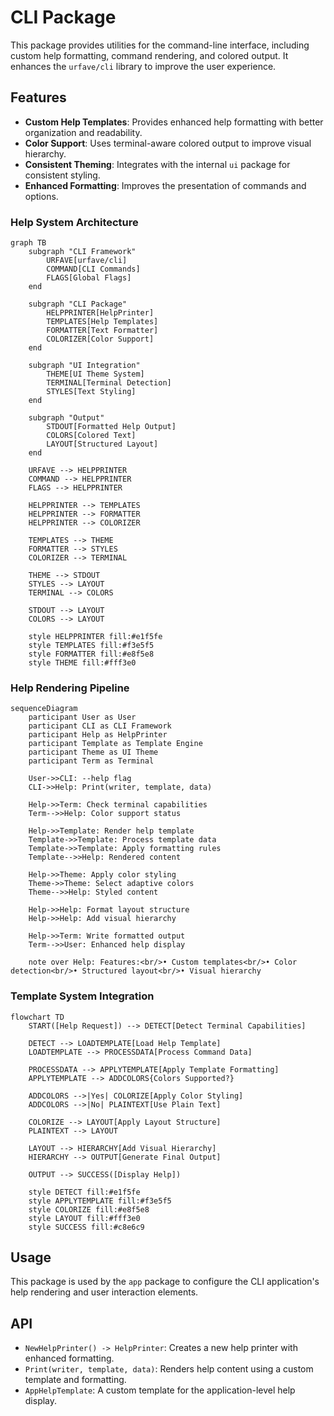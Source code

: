 # CLI Package

This package provides utilities for the command-line interface, including custom help formatting, command rendering, and colored output. It enhances the `urfave/cli` library to improve the user experience.

## Features

- **Custom Help Templates**: Provides enhanced help formatting with better organization and readability.
- **Color Support**: Uses terminal-aware colored output to improve visual hierarchy.
- **Consistent Theming**: Integrates with the internal `ui` package for consistent styling.
- **Enhanced Formatting**: Improves the presentation of commands and options.

### Help System Architecture

```mermaid
graph TB
    subgraph "CLI Framework"
        URFAVE[urfave/cli]
        COMMAND[CLI Commands]
        FLAGS[Global Flags]
    end
    
    subgraph "CLI Package"
        HELPPRINTER[HelpPrinter]
        TEMPLATES[Help Templates]
        FORMATTER[Text Formatter]
        COLORIZER[Color Support]
    end
    
    subgraph "UI Integration"
        THEME[UI Theme System]
        TERMINAL[Terminal Detection]
        STYLES[Text Styling]
    end
    
    subgraph "Output"
        STDOUT[Formatted Help Output]
        COLORS[Colored Text]
        LAYOUT[Structured Layout]
    end
    
    URFAVE --> HELPPRINTER
    COMMAND --> HELPPRINTER
    FLAGS --> HELPPRINTER
    
    HELPPRINTER --> TEMPLATES
    HELPPRINTER --> FORMATTER
    HELPPRINTER --> COLORIZER
    
    TEMPLATES --> THEME
    FORMATTER --> STYLES
    COLORIZER --> TERMINAL
    
    THEME --> STDOUT
    STYLES --> LAYOUT
    TERMINAL --> COLORS
    
    STDOUT --> LAYOUT
    COLORS --> LAYOUT
    
    style HELPPRINTER fill:#e1f5fe
    style TEMPLATES fill:#f3e5f5
    style FORMATTER fill:#e8f5e8
    style THEME fill:#fff3e0
```

### Help Rendering Pipeline

```mermaid
sequenceDiagram
    participant User as User
    participant CLI as CLI Framework
    participant Help as HelpPrinter
    participant Template as Template Engine
    participant Theme as UI Theme
    participant Term as Terminal
    
    User->>CLI: --help flag
    CLI->>Help: Print(writer, template, data)
    
    Help->>Term: Check terminal capabilities
    Term-->>Help: Color support status
    
    Help->>Template: Render help template
    Template->>Template: Process template data
    Template->>Template: Apply formatting rules
    Template-->>Help: Rendered content
    
    Help->>Theme: Apply color styling
    Theme->>Theme: Select adaptive colors
    Theme-->>Help: Styled content
    
    Help->>Help: Format layout structure
    Help->>Help: Add visual hierarchy
    
    Help->>Term: Write formatted output
    Term-->>User: Enhanced help display
    
    note over Help: Features:<br/>• Custom templates<br/>• Color detection<br/>• Structured layout<br/>• Visual hierarchy
```

### Template System Integration

```mermaid
flowchart TD
    START([Help Request]) --> DETECT[Detect Terminal Capabilities]
    
    DETECT --> LOADTEMPLATE[Load Help Template]
    LOADTEMPLATE --> PROCESSDATA[Process Command Data]
    
    PROCESSDATA --> APPLYTEMPLATE[Apply Template Formatting]
    APPLYTEMPLATE --> ADDCOLORS{Colors Supported?}
    
    ADDCOLORS -->|Yes| COLORIZE[Apply Color Styling]
    ADDCOLORS -->|No| PLAINTEXT[Use Plain Text]
    
    COLORIZE --> LAYOUT[Apply Layout Structure]
    PLAINTEXT --> LAYOUT
    
    LAYOUT --> HIERARCHY[Add Visual Hierarchy]
    HIERARCHY --> OUTPUT[Generate Final Output]
    
    OUTPUT --> SUCCESS([Display Help])
    
    style DETECT fill:#e1f5fe
    style APPLYTEMPLATE fill:#f3e5f5
    style COLORIZE fill:#e8f5e8
    style LAYOUT fill:#fff3e0
    style SUCCESS fill:#c8e6c9
```

## Usage

This package is used by the `app` package to configure the CLI application's help rendering and user interaction elements.

## API

- `NewHelpPrinter() -> HelpPrinter`: Creates a new help printer with enhanced formatting.
- `Print(writer, template, data)`: Renders help content using a custom template and formatting.
- `AppHelpTemplate`: A custom template for the application-level help display.